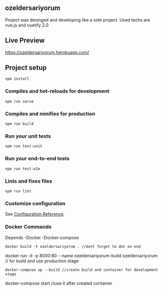 ## ozeldersariyorum
Project was desinged and developing like a side project. Used techs are vue.js and vuetify 2.0
## Live Preview
https://ozeldersariyorum.herokuapp.com/

## Project setup
```
npm install
```

### Compiles and hot-reloads for development
```
npm run serve
```

### Compiles and minifies for production
```
npm run build
```

### Run your unit tests
```
npm run test:unit
```

### Run your end-to-end tests
```
npm run test:e2e
```

### Lints and fixes files
```
npm run lint
```

### Customize configuration
See [Configuration Reference](https://cli.vuejs.org/config/).

### Docker Commands
Depends
 -Docker
 -Docker-compose
```
docker build -t ozeldersariyorum . //dont forget to dot on end
```
docker run -it -p 8000:80 --name ozeldersariyorum-build ozeldersariyorum // for build and use production stage
```
docker-compose up --build //create build and container for development stage
```
docker-compose start //use it after created container
```

